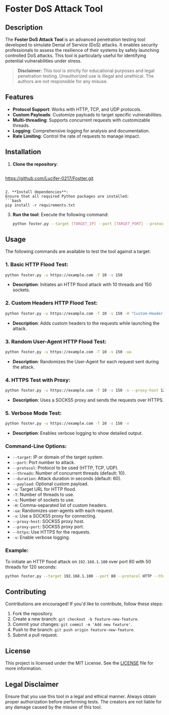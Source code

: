 # Foster DoS Attack Tool

## Description

The **Foster DoS Attack Tool** is an advanced penetration testing tool developed to simulate Denial of Service (DoS) attacks. It enables security professionals to assess the resilience of their systems by safely launching controlled DoS attacks. This tool is particularly useful for identifying potential vulnerabilities under stress.

> **Disclaimer:** This tool is strictly for educational purposes and legal penetration testing. Unauthorized use is illegal and unethical. The authors are not responsible for any misuse.

## Features

- **Protocol Support**: Works with HTTP, TCP, and UDP protocols.
- **Custom Payloads**: Customize payloads to target specific vulnerabilities.
- **Multi-threading**: Supports concurrent requests with customizable threads.
- **Logging**: Comprehensive logging for analysis and documentation.
- **Rate Limiting**: Control the rate of requests to manage impact.

## Installation

1. **Clone the repository**:
   ```bash
  https://github.com/Lucifer-0217/Fostter.git
   ```

2. **Install dependencies**:
   Ensure that all required Python packages are installed:
   ```bash
   pip install -r requirements.txt
   ```

3. **Run the tool**:
   Execute the following command:
   ```bash
   python foster.py --target [TARGET_IP] --port [TARGET_PORT] --protocol [PROTOCOL]
   ```

## Usage

The following commands are available to test the tool against a target:

### 1. **Basic HTTP Flood Test**:
   ```bash
   python foster.py -u https://example.com -T 10 -s 150
   ```
   - **Description**: Initiates an HTTP flood attack with 10 threads and 150 sockets.

### 2. **Custom Headers HTTP Flood Test**:
   ```bash
   python foster.py -u https://example.com -T 10 -s 150 -H "Custom-Header: Value,Another-Header: AnotherValue"
   ```
   - **Description**: Adds custom headers to the requests while launching the attack.

### 3. **Random User-Agent HTTP Flood Test**:
   ```bash
   python foster.py -u https://example.com -T 10 -s 150 -ua
   ```
   - **Description**: Randomizes the User-Agent for each request sent during the attack.

### 4. **HTTPS Test with Proxy**:
   ```bash
   python foster.py -u https://example.com -T 10 -s 150 -x --proxy-host 127.0.0.1 --proxy-port 8080 --https
   ```
   - **Description**: Uses a SOCKS5 proxy and sends the requests over HTTPS.

### 5. **Verbose Mode Test**:
   ```bash
   python foster.py -u https://example.com -T 10 -s 150 -v
   ```
   - **Description**: Enables verbose logging to show detailed output.

### Command-Line Options:
- `--target`: IP or domain of the target system.
- `--port`: Port number to attack.
- `--protocol`: Protocol to be used (HTTP, TCP, UDP).
- `--threads`: Number of concurrent threads (default: 10).
- `--duration`: Attack duration in seconds (default: 60).
- `--payload`: Optional custom payload.
- `-u`: Target URL for HTTP flood.
- `-T`: Number of threads to use.
- `-s`: Number of sockets to use.
- `-H`: Comma-separated list of custom headers.
- `-ua`: Randomizes user-agents with each request.
- `-x`: Use a SOCKS5 proxy for connecting.
- `--proxy-host`: SOCKS5 proxy host.
- `--proxy-port`: SOCKS5 proxy port.
- `--https`: Use HTTPS for the requests.
- `-v`: Enable verbose logging.

### Example:

To initiate an HTTP flood attack on `192.168.1.100` over port 80 with 50 threads for 120 seconds:

```bash
python foster.py --target 192.168.1.100 --port 80 --protocol HTTP --threads 50 --duration 120
```

## Contributing

Contributions are encouraged! If you'd like to contribute, follow these steps:

1. Fork the repository.
2. Create a new branch: `git checkout -b feature-new-feature`.
3. Commit your changes: `git commit -m 'Add new feature'`.
4. Push to the branch: `git push origin feature-new-feature`.
5. Submit a pull request.

## License

This project is licensed under the MIT License. See the [LICENSE](LICENSE) file for more information.

## Legal Disclaimer

Ensure that you use this tool in a legal and ethical manner. Always obtain proper authorization before performing tests. The creators are not liable for any damage caused by the misuse of this tool.

